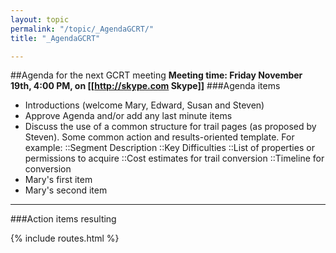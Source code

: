 ```yaml
---
layout: topic
permalink: "/topic/_AgendaGCRT/"
title: "_AgendaGCRT"

---
```


##Agenda for the next GCRT meeting
**Meeting time: Friday November 19th, 4:00 PM, on [[http://skype.com Skype]]**
###Agenda items
* Introductions (welcome Mary, Edward, Susan and Steven)
* Approve Agenda and/or add any last minute items
* Discuss the use of a common structure for trail pages (as proposed by Steven).   Some common action and results-oriented template.  For example:
          ::Segment Description
          ::Key Difficulties
          ::List of properties or permissions to acquire
          ::Cost estimates for trail conversion
          ::Timeline for conversion
* Mary's first item
* Mary's second item

-----
###Action items resulting

{% include routes.html %}
